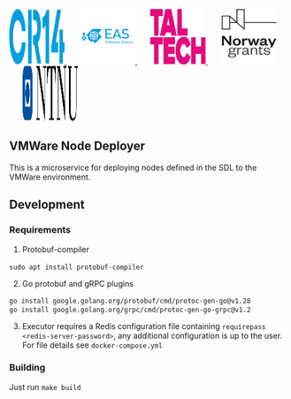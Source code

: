 <a href="https://cr14.ee">
    <img src="assets/logos/CR14-logo.svg" alt="CR14 Logo" width="100" height="100">
</a>
&nbsp;&nbsp;&nbsp;&nbsp;&nbsp;
<a href="https://eas.ee">
    <img src="assets/logos/eas-logo.svg" alt="EAS Logo" width="100" height="100">
</a>
&nbsp;&nbsp;&nbsp;&nbsp;&nbsp;
<a href="https://taltech.ee">
    <img src="assets/logos/Taltech-logo.svg" alt="Taltech Logo" width="100" height="100">
</a>
&nbsp;&nbsp;&nbsp;&nbsp;&nbsp;
<a href="https://eeagrants.org">
    <img src="assets/logos/ng.png" alt="NG Logo" width="100" height="100">
</a>
&nbsp;&nbsp;&nbsp;&nbsp;&nbsp;
<a href="https://ntnu.edu">
    <img src="assets/logos/NTNU-logo.svg" alt="NTNU Logo" width="100" height="100">
</a>


## VMWare Node Deployer

This is a microservice for deploying nodes defined in the SDL to the VMWare environment.

## Development

### Requirements

1. Protobuf-compiler

`sudo apt install protobuf-compiler`

2. Go protobuf and gRPC plugins

```
go install google.golang.org/protobuf/cmd/protoc-gen-go@v1.28
go install google.golang.org/grpc/cmd/protoc-gen-go-grpc@v1.2
```

3. Executor requires a Redis configuration file containing `requirepass <redis-server-password>`, any additional configuration is up to the user. For file details see `docker-compose.yml`

### Building

Just run `make build`
